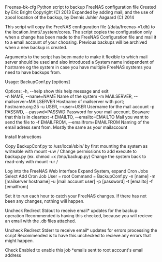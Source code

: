 Freenas-bk-cfg
Python script to backup FreeNAS configuration file Created by Eric Bright Copyright (C) 2013
Expanded by adding mail, and the use of zpool location of the backup, by Dennis Juhler Aagaard (C) 2014

This script will copy the FreeNAS configuration file (/data/freenas-v1.db) to the location /mnt/<zpool>/.system/cores. The script copies the configuration only when a change has been made to the FreeNAS Configuration file and mail it to a email account of your choosing. Previous backups will be archived when a new backup is created.

Arguments to the script has been made to make it flexible to which mail server should be used and also introduced a System name independent of hostname og the system in case you have multiple FreeNAS systems you need to have backups from.

Usage: BackupConf.py [options]

Options:
  -h, --help            show this help message and exit  
  -n NAME, --name=NAME  Name of the system
  -m MAILSERVER, --mailserver=MAILSERVER
                        Hostname of mailserver with port; hostname.org:25
  -u USER, --user=USER  Username for the mail account
  -p PASSWD, --passwd=PASSWD
                        Password for your mail account. Beaware that this is
                        in cleartext
  -t EMAILTO, --emailto=EMAILTO
                        Mail you want to send the file to
  -f EMAILFROM, --emailfrom=EMAILFROM
                        Naming of the email adress sent from. Mostly the same
                        as your mailaccount



Install Instructions

Copy BackupConf.py to /usr/local/sbin/ by first mounting the system as writeable with mount -uw /
Change permissions to add execute to backup.py (ex. chmod +x /tmp/backup.py)
Change the system back to read-only with mount -ur /

Log into the FreeNAS Web Interface
Expand System, expand Cron Jobs
Select Add Cron Job
User = root 
Command = BackupConf.py -n [name] -m [mailserver hostname] -u [mail account user] -p [password] -t [emailto] -f [emailfrom]


Set it to run each hour to catch your FreeNAS changes. If there has not been any changes, nothing will happen.

Uncheck Redirect Stdout to receive email* updates for the backup operation
Recommended is having this checked, because you will recieve an email with the .db files attached.

Uncheck Redirect Stderr to receive email* updates for errors processing the script
Recommended is to have this unchecked to recieve any errors that might happen.

Check Enabled to enable this job
*emails sent to root account's email address
